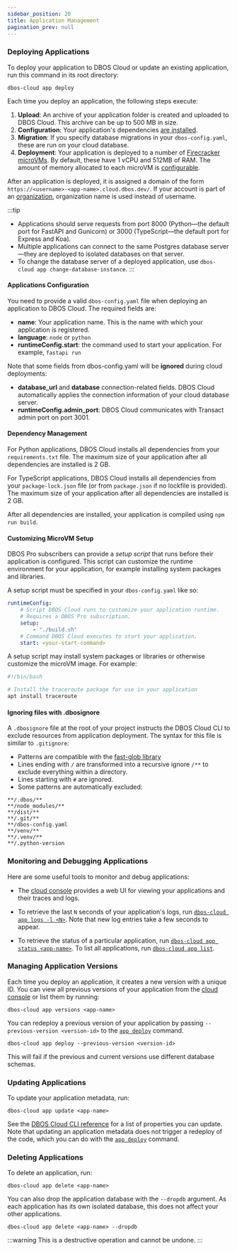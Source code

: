 ```yaml
---
sidebar_position: 20
title: Application Management
pagination_prev: null
---
```


### Deploying Applications

To deploy your application to DBOS Cloud or update an existing application, run this command in its root directory:

```shell
dbos-cloud app deploy
```

Each time you deploy an application, the following steps execute:

1. **Upload**: An archive of your application folder is created and uploaded to DBOS Cloud. This archive can be up to 500 MB in size.
2. **Configuration**: Your application's dependencies [are installed](#dependency-management).
3. **Migration**: If you specify database migrations in your `dbos-config.yaml`, these are run on your cloud database.
4. **Deployment**: Your application is deployed to a number of [Firecracker microVMs](https://firecracker-microvm.github.io/).
By default, these have 1 vCPU and 512MB of RAM.
The amount of memory allocated to each microVM is [configurable](./cloud-cli.md#dbos-cloud-app-update).

After an application is deployed, it is assigned a domain of the form `https://<username>-<app-name>.cloud.dbos.dev/`.
If your account is part of an [organization](./account-management.md#organization-management), organization name is used instead of username.

:::tip
* Applications should serve requests from port 8000 (Python&mdash;the default port for FastAPI and Gunicorn) or 3000 (TypeScript&mdash;the default port for Express and Koa).
* Multiple applications can connect to the same Postgres database server&mdash;they are deployed to isolated databases on that server.
* To change the database server of a deployed application, use `dbos-cloud app change-database-instance`.
:::

#### Applications Configuration
You need to provide a valid `dbos-config.yaml` file when deploying an application to DBOS Cloud. The required fields are:
- **name**: Your application name. This is the name with which your application is registered.
- **language**: `node` or `python`
- **runtimeConfig.start**: the command used to start your application. For example, `fastapi run`

Note that some fields from dbos-config.yaml will be **ignored** during cloud deployments:
- **database_url** and **database** connection-related fields. DBOS Cloud automatically applies the connection information of your cloud database server.
- **runtimeConfig.admin_port**: DBOS Cloud communicates with Transact admin port on port 3001.


#### Dependency Management

<Tabs groupId="database-clients">
<TabItem value="python" label="Python">

For Python applications, DBOS Cloud installs all dependencies from your `requirements.txt` file.
The maximum size of your application after all dependencies are installed is 2 GB.

</TabItem>
<TabItem value="typescript" label="TypeScript">

For TypeScript applications, DBOS Cloud installs all dependencies from your `package-lock.json` file (or from `package.json` if no lockfile is provided).
The maximum size of your application after all dependencies are installed is 2 GB.

After all dependencies are installed, your application is compiled using `npm run build`.

</TabItem>
</Tabs>

#### Customizing MicroVM Setup

DBOS Pro subscribers can provide a _setup script_ that runs before their application is configured.
This script can customize the runtime environment for your application, for example installing system packages and libraries.

A setup script must be specified in your `dbos-config.yaml` like so:

```yaml title="dbos-config.yaml"
runtimeConfig:
    # Script DBOS Cloud runs to customize your application runtime.
    # Requires a DBOS Pro subscription.
    setup:
        - "./build.sh"
    # Command DBOS Cloud executes to start your application.
    start: <your-start-command>
```

A setup script may install system packages or libraries or otherwise customize the microVM image. For example:

```python title="build.sh"
#!/bin/bash

# Install the traceroute package for use in your application
apt install traceroute
```

#### Ignoring files with .dbosignore

A `.dbosignore` file at the root of your project instructs the DBOS Cloud CLI to exclude resources from application deployment.
The syntax for this file is similar to `.gitignore`:

- Patterns are compatible with the [fast-glob library](https://www.npmjs.com/package/fast-glob)
- Lines ending with `/` are transformed into a recursive ignore `/**` to exclude everything within a directory.
- Lines starting with `#` are ignored.
- Some patterns are automatically excluded:
```shell
**/.dbos/**
**/node_modules/**
**/dist/**
**/.git/**
**/dbos-config.yaml
**/venv/**
**/.venv/**
**/.python-version
```

### Monitoring and Debugging Applications

Here are some useful tools to monitor and debug applications:

- The [cloud console](https://console.dbos.dev) provides a web UI for viewing your applications and their traces and logs.

- To retrieve the last `N` seconds of your application's logs, run [`dbos-cloud app logs -l <N>`](./cloud-cli.md#dbos-cloud-app-logs). Note that new log entries take a few seconds to appear.

- To retrieve the status of a particular application, run [`dbos-cloud app status <app-name>`](./cloud-cli.md#dbos-cloud-app-status). To list all applications, run [`dbos-cloud app list`](./cloud-cli.md#dbos-cloud-app-list).

### Managing Application Versions

Each time you deploy an application, it creates a new version with a unique ID.
You can view all previous versions of your application from the [cloud console](https://console.dbos.dev) or list them by running:

```
dbos-cloud app versions <app-name>
```

You can redeploy a previous version of your application by passing `--previous-version <version-id>` to the [`app deploy`](./cloud-cli.md#dbos-cloud-app-deploy) command.

```shell
dbos-cloud app deploy --previous-version <version-id>
```

This will fail if the previous and current versions use different database schemas.

### Updating Applications

To update your application metadata, run:

```shell
dbos-cloud app update <app-name>
```

See the [DBOS Cloud CLI reference](./cloud-cli.md#dbos-cloud-app-update) for a list of properties you can update. Note that updating an application metadata does not trigger a redeploy of the code, which you can do with the [`app deploy`](./cloud-cli.md#dbos-cloud-app-deploy) command.

### Deleting Applications

To delete an application, run:

```shell
dbos-cloud app delete <app-name>
```

You can also drop the application database with the `--dropdb` argument.
As each application has its own isolated database, this does not affect your other applications.

```shell
dbos-cloud app delete <app-name> --dropdb
```


:::warning
This is a destructive operation and cannot be undone.
:::
